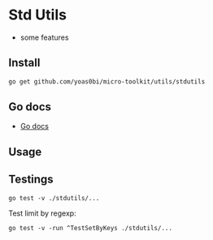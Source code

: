 # Std Utils

- some features

## Install

```bash
go get github.com/yoas0bi/micro-toolkit/utils/stdutils
```

## Go docs

- [Go docs](https://pkg.go.dev/github.com/yoas0bi/micro-toolkit/utils/stdutils)

## Usage


## Testings

```shell
go test -v ./stdutils/...
```

Test limit by regexp:

```shell
go test -v -run ^TestSetByKeys ./stdutils/...
```
